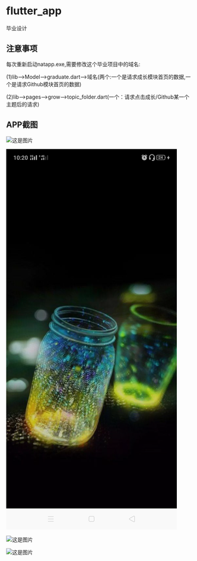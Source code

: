 # flutter_app

毕业设计

## 注意事项

每次重新启动natapp.exe,需要修改这个毕业项目中的域名:


(1)lib-->Model-->graduate.dart-->域名(两个:一个是请求成长模块首页的数据,一个是请求Github模块首页的数据)


(2)lib-->pages-->grow-->topic_folder.dart(一个：请求点击成长/Github某一个主题后的请求)

## APP截图
![这是图片]()


![这是图片](https://github.com/kyrile/Graduation-design/blob/main/flutter_01.png)


![这是图片](/flutter_03.jpg)


![这是图片](/flutter_04.jpg)
